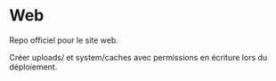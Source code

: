 Web
===

Repo officiel pour le site web.

Créer uploads/ et system/caches avec permissions en écriture lors du déploiement.

